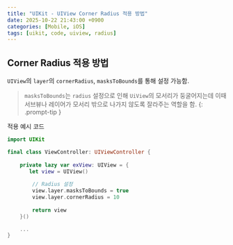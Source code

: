```yaml
---
title: "UIKit - UIView Corner Radius 적용 방법"
date: 2025-10-22 21:43:00 +0900
categories: [Mobile, iOS]
tags: [uikit, code, uiview, radius]
---
```


## **Corner Radius 적용 방법**
`UIView`의 `layer`의 `cornerRadius`, `masksToBounds`를 통해 설정 가능함.

> `masksToBounds`는 `radius` 설정으로 인해 `UiView`의 모서리가 둥굴어지는데 이때 서브뷰나 레이어가 모서리 밖으로 나가지 않도록 잘라주는 역할을 함.
{: .prompt-tip }

적용 예시 코드
```swift
import UIKit

final class ViewController: UIViewController {
    
    private lazy var exView: UIView = {
       let view = UIView()
        
        // Radius 설정
        view.layer.masksToBounds = true
        view.layer.cornerRadius = 10
        
        return view
    }()

    ...
}
```